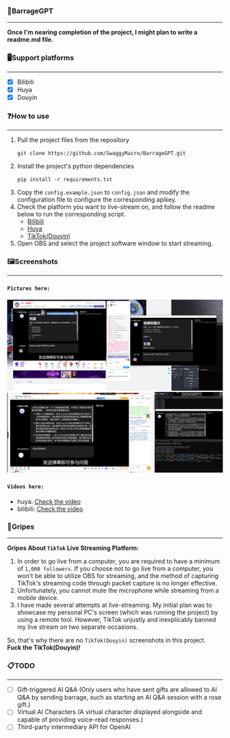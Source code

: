 ### 🤖BarrageGPT
***
**Once I'm nearing completion of the project, I might plan to write a readme.md file.**

### 🖥️Support platforms
***
- [x] Bilibili
- [x] Huya
- [x] Douyin

### ❓How to use
***
1. Pull the project files from the repository
   ```shell
   git clone https://github.com/SwaggyMacro/BarrageGPT.git
   ```
2. Install the project's python dependencies
   ```shell
   pip install -r requirements.txt
   ```
3. Copy the `config.example.json` to `config.json` and modify the configuration file to configure the corresponding apikey. 
4. Check the platform you want to live-stream on, and follow the readme below to run the corresponding script.
    - [Bilibili](./Readme/readme_bilibili.md)
    - [Huya](./Readme/readme_huya.md)
    - [TikTok(Douyin)](./Readme/readme_tiktok.md)
5. Open OBS and select the project software window to start streaming.

### 🖼️Screenshots
***
#### `Pictures here:`
![bilibili](https://raw.githubusercontent.com/SwaggyMacro/BarrageGPT/master/Screenshots/Pictures/bilibili.png)
![huya](https://raw.githubusercontent.com/SwaggyMacro/BarrageGPT/master/Screenshots/Pictures/huya.png)

#### `Videos here:`
- huya: [Check the video](https://raw.githubusercontent.com/SwaggyMacro/BarrageGPT/master/Screenshots/Videos/huya.mp4)
- bilibili: [Check the video](https://raw.githubusercontent.com/SwaggyMacro/BarrageGPT/master/Screenshots/Videos/bilibili.mp4)

### 🤬Gripes
***
**Gripes About `TikTok` Live Streaming Platform:**

1. In order to go live from a computer, you are required to have a minimum of `1,000 followers`. If you choose not to go live from a computer, you won't be able to utilize OBS for streaming, and the method of capturing TikTok's streaming code through packet capture is no longer effective.
2. Unfortunately, you cannot mute the microphone while streaming from a mobile device.
3. I have made several attempts at live-streaming. My initial plan was to showcase my personal PC's screen (which was running the project) by using a remote tool. However, TikTok unjustly and inexplicably banned my live stream on two separate occasions.

So, that's why there are no `TikTok(Douyin)` screenshots in this project.  
**Fuck the TikTok(Douyin)!**

### 📋TODO
***
- [ ] Gift-triggered AI Q&A (Only users who have sent gifts are allowed to AI Q&A by sending barrage, such as starting an AI Q&A session with a rose gift.)
- [ ] Virtual AI Characters (A virtual character displayed alongside and capable of providing voice-read responses.)
- [ ] Third-party intermediary API for OpenAI